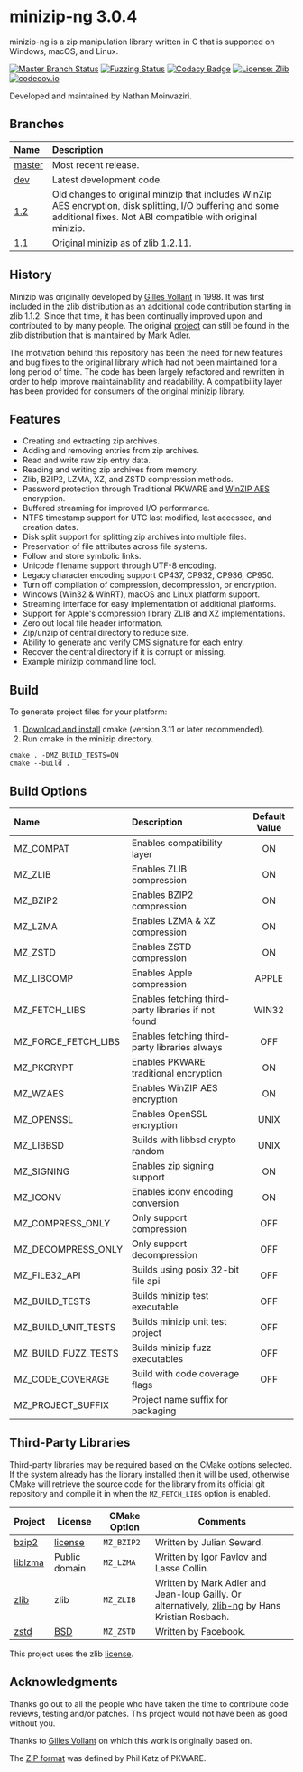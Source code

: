# minizip-ng 3.0.4

minizip-ng is a zip manipulation library written in C that is supported on Windows, macOS, and Linux.

[![Master Branch Status](https://github.com/zlib-ng/minizip-ng/workflows/CI/badge.svg)](https://github.com/zlib-ng/minizip-ng/actions)
[![Fuzzing Status](https://oss-fuzz-build-logs.storage.googleapis.com/badges/minizip.svg)](https://bugs.chromium.org/p/oss-fuzz/issues/list?sort=-opened&can=1&q=proj:minizip)
[![Codacy Badge](https://api.codacy.com/project/badge/Grade/53d48ca8fec549f4a8b39cf95cba6ad6)](https://www.codacy.com/manual/nmoinvaz/minizip?utm_source=github.com&amp;utm_medium=referral&amp;utm_content=nmoinvaz/minizip&amp;utm_campaign=Badge_Grade)
[![License: Zlib](https://img.shields.io/badge/license-zlib-lightgrey.svg)](https://github.com/zlib-ng/minizip-ng/blob/master/LICENSE)
[![codecov.io](https://codecov.io/github/nmoinvaz/minizip/coverage.svg?branch=dev)](https://codecov.io/github/nmoinvaz/minizip/)

Developed and maintained by Nathan Moinvaziri.

## Branches

|Name|Description|
|:-|:-|
|[master](https://github.com/zlib-ng/minizip-ng/tree/master)|Most recent release.|
|[dev](https://github.com/zlib-ng/minizip-ng/tree/dev)|Latest development code.|
|[1.2](https://github.com/zlib-ng/minizip-ng/tree/1.2)|Old changes to original minizip that includes WinZip AES encryption, disk splitting, I/O buffering and some additional fixes. Not ABI compatible with original minizip.|
|[1.1](https://github.com/zlib-ng/minizip-ng/tree/1.1)|Original minizip as of zlib 1.2.11.|

## History

Minizip was originally developed by [Gilles Vollant](https://www.winimage.com/zLibDll/minizip.html) in 1998. It was first included in the zlib distribution as an additional code contribution starting in zlib 1.1.2. Since that time, it has been continually improved upon and contributed to by many people. The original [project](https://github.com/madler/zlib/tree/master/contrib/minizip) can still be found in the zlib distribution that is maintained by Mark Adler.

The motivation behind this repository has been the need for new features and bug fixes to the original library which had
not been maintained for a long period of time. The code has been largely refactored and rewritten in order to help improve maintainability and readability. A compatibility layer has been provided for consumers of the original minizip library.

## Features

+ Creating and extracting zip archives.
+ Adding and removing entries from zip archives.
+ Read and write raw zip entry data.
+ Reading and writing zip archives from memory.
+ Zlib, BZIP2, LZMA, XZ, and ZSTD compression methods.
+ Password protection through Traditional PKWARE and [WinZIP AES](https://www.winzip.com/aes_info.htm) encryption.
+ Buffered streaming for improved I/O performance.
+ NTFS timestamp support for UTC last modified, last accessed, and creation dates.
+ Disk split support for splitting zip archives into multiple files.
+ Preservation of file attributes across file systems.
+ Follow and store symbolic links.
+ Unicode filename support through UTF-8 encoding.
+ Legacy character encoding support CP437, CP932, CP936, CP950.
+ Turn off compilation of compression, decompression, or encryption.
+ Windows (Win32 & WinRT), macOS and Linux platform support.
+ Streaming interface for easy implementation of additional platforms.
+ Support for Apple's compression library ZLIB and XZ implementations.
+ Zero out local file header information.
+ Zip/unzip of central directory to reduce size.
+ Ability to generate and verify CMS signature for each entry.
+ Recover the central directory if it is corrupt or missing.
+ Example minizip command line tool.

## Build

To generate project files for your platform:

1. [Download and install](https://cmake.org/install/) cmake (version 3.11 or later recommended).
2. Run cmake in the minizip directory.

```
cmake . -DMZ_BUILD_TESTS=ON
cmake --build .
```

## Build Options

| Name                | Description                                         | Default Value |
|:--------------------|:----------------------------------------------------|:-------------:|
| MZ_COMPAT           | Enables compatibility layer                         |      ON       |
| MZ_ZLIB             | Enables ZLIB compression                            |      ON       |
| MZ_BZIP2            | Enables BZIP2 compression                           |      ON       |
| MZ_LZMA             | Enables LZMA & XZ compression                       |      ON       |
| MZ_ZSTD             | Enables ZSTD compression                            |      ON       |
| MZ_LIBCOMP          | Enables Apple compression                           |     APPLE     |
| MZ_FETCH_LIBS       | Enables fetching third-party libraries if not found |     WIN32     |
| MZ_FORCE_FETCH_LIBS | Enables fetching third-party libraries always       |      OFF      |
| MZ_PKCRYPT          | Enables PKWARE traditional encryption               |      ON       |
| MZ_WZAES            | Enables WinZIP AES encryption                       |      ON       |
| MZ_OPENSSL          | Enables OpenSSL encryption                          |     UNIX      |
| MZ_LIBBSD           | Builds with libbsd crypto random                    |     UNIX      |
| MZ_SIGNING          | Enables zip signing support                         |      ON       |
| MZ_ICONV            | Enables iconv encoding conversion                   |      ON       |
| MZ_COMPRESS_ONLY    | Only support compression                            |      OFF      |
| MZ_DECOMPRESS_ONLY  | Only support decompression                          |      OFF      |
| MZ_FILE32_API       | Builds using posix 32-bit file api                  |      OFF      |
| MZ_BUILD_TESTS      | Builds minizip test executable                      |      OFF      |
| MZ_BUILD_UNIT_TESTS | Builds minizip unit test project                    |      OFF      |
| MZ_BUILD_FUZZ_TESTS | Builds minizip fuzz executables                     |      OFF      |
| MZ_CODE_COVERAGE    | Build with code coverage flags                      |      OFF      |
| MZ_PROJECT_SUFFIX   | Project name suffix for packaging                   |               |

## Third-Party Libraries

Third-party libraries may be required based on the CMake options selected. If the system already has the library
installed then it will be used, otherwise CMake will retrieve the source code for the library from its official git repository and compile it in when the `MZ_FETCH_LIBS` option is enabled.

|Project|License|CMake Option|Comments|
|-|-|-|-|
[bzip2](https://www.sourceware.org/bzip2/)|[license](https://github.com/zlib-ng/minizip-ng/blob/dev/lib/bzip2/LICENSE)|`MZ_BZIP2`|Written by Julian Seward.|
|[liblzma](https://tukaani.org/xz/)|Public domain|`MZ_LZMA`|Written by Igor Pavlov and Lasse Collin.|
|[zlib](https://zlib.net/)|zlib|`MZ_ZLIB`|Written by Mark Adler and Jean-loup Gailly. Or alternatively, [zlib-ng](https://github.com/zlib-ng/zlib-ng) by Hans Kristian Rosbach.|
|[zstd](https://github.com/facebook/zstd)|[BSD](https://github.com/facebook/zstd/blob/dev/LICENSE)|`MZ_ZSTD`|Written by Facebook.|

This project uses the zlib [license](LICENSE).

## Acknowledgments

Thanks go out to all the people who have taken the time to contribute code reviews, testing and/or patches. This project would not have been as good without you.

Thanks to [Gilles Vollant](https://www.winimage.com/zLibDll/minizip.html) on which this work is originally based on.

The [ZIP format](https://github.com/zlib-ng/minizip-ng/blob/master/doc/zip/appnote.txt) was defined by Phil Katz of PKWARE.
